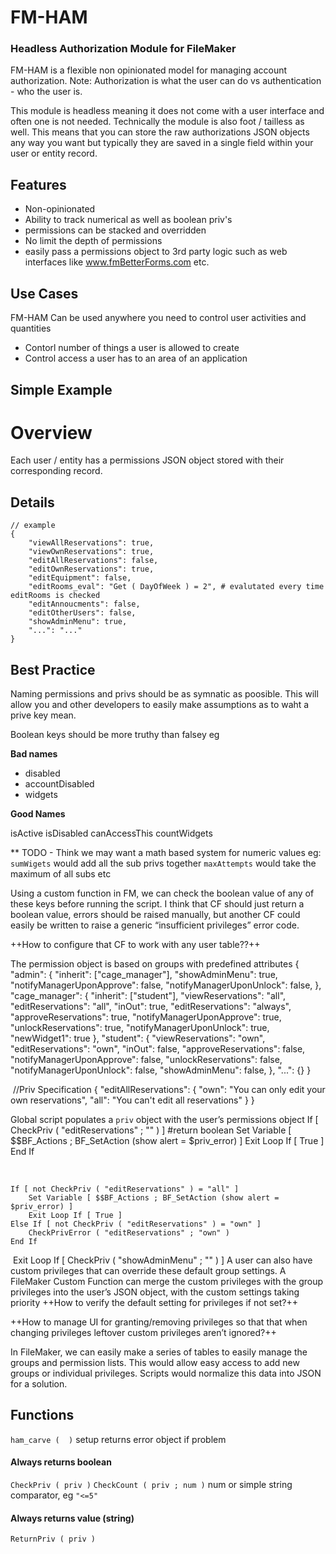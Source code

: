 # FM-HAM
### Headless Authorization Module for FileMaker

FM-HAM is a flexible non opinionated model for managing account authorization. Note: Authorization is what the user can do vs authentication - who the user is.

This module is headless meaning it does not come with a user interface and often one is not needed. Technically the module is also foot / tailless as well. This means that you can store the raw authorizations JSON objects any way you want but typically they are saved in a single field within your user or entity record.

## Features
- Non-opinionated
- Ability to track numerical as well as boolean priv's
- permissions can be stacked and overridden
- No limit the depth of permissions
- easily pass a permissions object to 3rd party logic such as web interfaces like www.fmBetterForms.com etc.

## Use Cases
FM-HAM Can be used anywhere you need to control user activities and quantities
- Contorl number of things a user is allowed to create
- Control access a user has to an area of an application

## Simple Example ## 

# Overview
Each user / entity has a permissions JSON object stored with their corresponding record.




## Details

```
// example
{
	"viewAllReservations": true,
	"viewOwnReservations": true,
	"editAllReservations": false,
	"editOwnReservations": true,
	"editEquipment": false,
	"editRooms_eval": "Get ( DayOfWeek ) = 2", # evalutated every time editRooms is checked
	"editAnnoucments": false,
	"editOtherUsers": false,
	"showAdminMenu": true,
	"...": "..."
}
```

## Best Practice
Naming permissions and privs should be as symnatic as poosible. This will allow you and other developers to easily make assumptions as to waht a prive key mean.

Boolean keys should be more truthy than falsey eg 

**Bad names**

* disabled
* accountDisabled
* widgets

**Good Names**

isActive
isDisabled
canAccessThis
countWidgets

** TODO - Think we may want a math based system for numeric values
eg: 
`sumWigets` would add all the sub privs together
`maxAttempts` would take the maximum of all subs
etc



Using a custom function in FM, we can check the boolean value of any of these keys before running the script.
I think that CF should just return a boolean value, errors should be raised manually, but another CF could easily be written to raise a generic “insufficient privileges” error code.


++How to configure that CF to work with any user table??++

The permission object is based on groups with predefined attributes
{
	"admin": {
		"inherit": ["cage_manager"],
		"showAdminMenu": true,
		"notifyManagerUponApprove": false,
		"notifyManagerUponUnlock": false,
	},
	"cage_manager": {
		"inherit": ["student"],
		"viewReservations": "all",
		"editReservations": "all",
		"inOut": true,
		"editReservations": "always",
		"approveReservations": true,
		"notifyManagerUponApprove": true,
		"unlockReservations": true,
		"notifyManagerUponUnlock": true,
		"newWidget1": true
	},
	"student": {
		"viewReservations": "own",
		"editReservations": "own",
		"inOut": false,
		"approveReservations": false,
		"notifyManagerUponApprove": false,
		"unlockReservations": false,
		"notifyManagerUponUnlock": false,
		"showAdminMenu": false,
	},
	"...": {}
}

​
//Priv Specification
{
	"editAllReservations": {
		"own": "You can only edit your own reservations",
		"all": "You can't edit all reservations"
	}
}

Global script populates a `priv` object with the user’s permissions object
If [ CheckPriv ( "editReservations" ; "" ) ] #return boolean
	Set Variable [ $$BF_Actions ; BF_SetAction (show alert = $priv_error) ]
	Exit Loop If [ True ]
End If

​
```
If [ not CheckPriv ( "editReservations" ) = "all" ]
	Set Variable [ $$BF_Actions ; BF_SetAction (show alert = $priv_error) ]
	Exit Loop If [ True ]
Else If [ not CheckPriv ( "editReservations" ) = "own" ]
	CheckPrivError ( "editReservations" ; "own" )
End If
```
​
Exit Loop If [ CheckPriv ( "showAdminMenu" ; "" ) ]
A user can also have custom privileges that can override these default group settings. A FileMaker Custom Function can merge the custom privileges with the group privileges into the user’s JSON object, with the custom settings taking priority
++How to verify the default setting for privileges if not set?++

++How to manage UI for granting/removing privileges so that that when changing privileges leftover custom privileges aren’t ignored?++

In FileMaker, we can easily make a series of tables to easily manage the groups and permission lists. This would allow easy access to add new groups or individual privileges. Scripts would normalize this data into JSON for a solution.
​

## Functions
`ham_carve (  )` setup
returns error object if problem
#### Always returns boolean
`CheckPriv ( priv )`
`CheckCount ( priv ; num )` num or simple string comparator, eg `"<=5"`
#### Always returns value (string)
`ReturnPriv ( priv )` 
